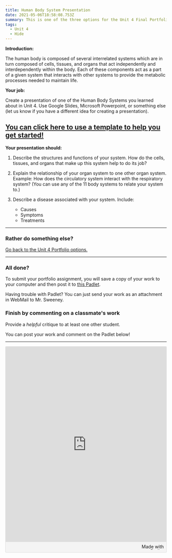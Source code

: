 ```yaml
---
title: Human Body System Presentation
date: 2021-05-06T18:58:08.753Z
summary: This is one of the three options for the Unit 4 Final Portfolio.
tags:
  - Unit 4
  - Hide
---
```

**Introduction:**

The human body is composed of several interrelated systems which are in turn composed of cells, tissues, and organs that act independently and interdependently within the body. Each of these components act as a part of a given system that interacts with other systems to provide the metabolic processes needed to maintain life. 

**Your job:** 

Create a presentation of one of the Human Body Systems you learned about in Unit 4. Use Google Slides, Microsoft Powerpoint, or something else (let us know if you have a different idea for creating a presentation).

## **[You can click here to use a template to help you get started!](https://docs.google.com/presentation/d/18pH6lsJKj4mNgdzNG-Zz_821J3Z_BMuFKXJiojuKwpM/edit?usp=sharing)**

**Your presentation should:**

1. Describe the structures and functions of your system. How do the cells, tissues, and organs that make up this system help to do its job?
2. Explain the relationship of your organ system to one other organ system. Example: How does the circulatory system interact with the respiratory system? (You can use any of the 11 body systems to relate your system to.)
3. Describe a disease associated with your system. Include:

   * Causes 
   * Symptoms
   * Treatments

---

### Rather do something else?

[Go back to the Unit 4 Portfolio options.](https://mnca-biology-message-board.netlify.app/posts/unit-4-final-portfolio/)

--- 

### All done?

To submit your portfolio assignment, you will save a copy of your work to your computer and then post it to [this Padlet](https://padlet.com/MNCA/8wq4rltpuqstfxfl). 

Having trouble with Padlet? You can just send your work as an attachment in WebMail to Mr. Sweeney.

### Finish by commenting on a classmate's work

Provide a *helpful* critique to at least one other student.

You can post your work and comment on the Padlet below!

---
<div class="padlet-embed" style="border:1px solid rgba(0,0,0,0.1);border-radius:2px;box-sizing:border-box;overflow:hidden;position:relative;width:100%;background:#F4F4F4"><p style="padding:0;margin:0"><iframe src="https://padlet.com/embed/8wq4rltpuqstfxfl" frameborder="0" allow="camera;microphone;geolocation" style="width:100%;height:608px;display:block;padding:0;margin:0"></iframe></p><div style="padding:8px;text-align:right;margin:0;"><a href="https://padlet.com?ref=embed" style="padding:0;margin:0;border:none;display:block;line-height:1;height:16px" target="_blank"><img src="https://padlet.net/embeds/made_with_padlet.png" width="86" height="16" style="padding:0;margin:0;background:none;border:none;display:inline;box-shadow:none" alt="Made with Padlet"></a></div></div>